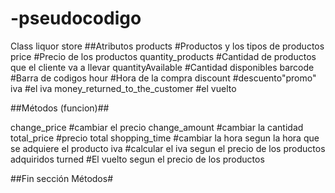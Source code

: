 # -pseudocodigo
Class liquor store
##Atributos
products #Productos y los tipos de productos 
price #Precio de los productos 
quantity_products #Cantidad de productos que el cliente va a llevar
quantityAvailable #Cantidad disponibles
barcode #Barra de codigos
hour #Hora de la compra
discount #descuento"promo"
iva #el iva 
money_returned_to_the_customer #el vuelto
  
  
  
  
  
  
  
  
  
  
  ##Métodos (funcion)##
  
change_price #cambiar el precio 
change_amount #cambiar la cantidad
total_price #precio total 
shopping_time #cambiar la hora segun la hora que se adquiere el producto 
iva #calcular el iva segun el precio de los productos adquiridos
turned #El vuelto segun el precio de los productos 


  ##Fin sección Métodos#
